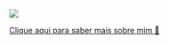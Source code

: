 <img src="http://25.media.tumblr.com/tumblr_m9a6eqNYze1qfqgb9o1_500.gif">

<a href="https://www.facebook.com">Clique aqui para saber mais sobre mim 🥰
